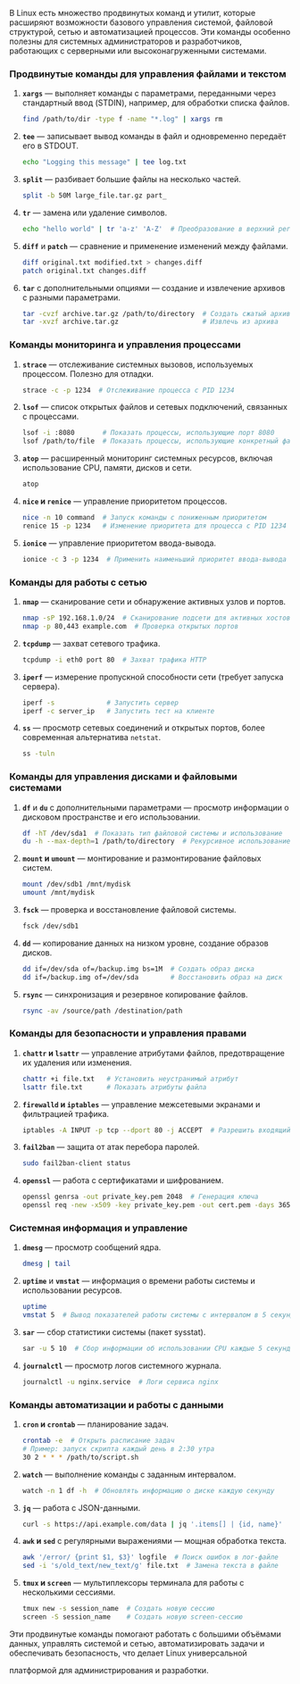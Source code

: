 В Linux есть множество продвинутых команд и утилит, которые расширяют возможности базового управления системой, файловой структурой, сетью и автоматизацией процессов. Эти команды особенно полезны для системных администраторов и разработчиков, работающих с серверными или высоконагруженными системами.

### Продвинутые команды для управления файлами и текстом

1. **`xargs`** — выполняет команды с параметрами, переданными через стандартный ввод (STDIN), например, для обработки списка файлов.
   ```bash
   find /path/to/dir -type f -name "*.log" | xargs rm
   ```

2. **`tee`** — записывает вывод команды в файл и одновременно передаёт его в STDOUT.
   ```bash
   echo "Logging this message" | tee log.txt
   ```

3. **`split`** — разбивает большие файлы на несколько частей.
   ```bash
   split -b 50M large_file.tar.gz part_
   ```

4. **`tr`** — замена или удаление символов.
   ```bash
   echo "hello world" | tr 'a-z' 'A-Z'  # Преобразование в верхний регистр
   ```

5. **`diff`** и **`patch`** — сравнение и применение изменений между файлами.
   ```bash
   diff original.txt modified.txt > changes.diff
   patch original.txt changes.diff
   ```

6. **`tar`** с дополнительными опциями — создание и извлечение архивов с разными параметрами.
   ```bash
   tar -cvzf archive.tar.gz /path/to/directory  # Создать сжатый архив
   tar -xvzf archive.tar.gz                     # Извлечь из архива
   ```

### Команды мониторинга и управления процессами

1. **`strace`** — отслеживание системных вызовов, используемых процессом. Полезно для отладки.
   ```bash
   strace -c -p 1234  # Отслеживание процесса с PID 1234
   ```

2. **`lsof`** — список открытых файлов и сетевых подключений, связанных с процессами.
   ```bash
   lsof -i :8080       # Показать процессы, использующие порт 8080
   lsof /path/to/file  # Показать процессы, использующие конкретный файл
   ```

3. **`atop`** — расширенный мониторинг системных ресурсов, включая использование CPU, памяти, дисков и сети.
   ```bash
   atop
   ```

4. **`nice` и `renice`** — управление приоритетом процессов.
   ```bash
   nice -n 10 command  # Запуск команды с пониженным приоритетом
   renice 15 -p 1234   # Изменение приоритета для процесса с PID 1234
   ```

5. **`ionice`** — управление приоритетом ввода-вывода.
   ```bash
   ionice -c 3 -p 1234  # Применить наименьший приоритет ввода-вывода к процессу
   ```

### Команды для работы с сетью

1. **`nmap`** — сканирование сети и обнаружение активных узлов и портов.
   ```bash
   nmap -sP 192.168.1.0/24  # Сканирование подсети для активных хостов
   nmap -p 80,443 example.com  # Проверка открытых портов
   ```

2. **`tcpdump`** — захват сетевого трафика.
   ```bash
   tcpdump -i eth0 port 80  # Захват трафика HTTP
   ```

3. **`iperf`** — измерение пропускной способности сети (требует запуска сервера).
   ```bash
   iperf -s             # Запустить сервер
   iperf -c server_ip   # Запустить тест на клиенте
   ```

4. **`ss`** — просмотр сетевых соединений и открытых портов, более современная альтернатива `netstat`.
   ```bash
   ss -tuln
   ```

### Команды для управления дисками и файловыми системами

1. **`df`** и **`du`** с дополнительными параметрами — просмотр информации о дисковом пространстве и его использовании.
   ```bash
   df -hT /dev/sda1  # Показать тип файловой системы и использование
   du -h --max-depth=1 /path/to/directory  # Рекурсивное использование пространства
   ```

2. **`mount` и `umount`** — монтирование и размонтирование файловых систем.
   ```bash
   mount /dev/sdb1 /mnt/mydisk
   umount /mnt/mydisk
   ```

3. **`fsck`** — проверка и восстановление файловой системы.
   ```bash
   fsck /dev/sdb1
   ```

4. **`dd`** — копирование данных на низком уровне, создание образов дисков.
   ```bash
   dd if=/dev/sda of=/backup.img bs=1M  # Создать образ диска
   dd if=/backup.img of=/dev/sda        # Восстановить образ на диск
   ```

5. **`rsync`** — синхронизация и резервное копирование файлов.
   ```bash
   rsync -av /source/path /destination/path
   ```

### Команды для безопасности и управления правами

1. **`chattr` и `lsattr`** — управление атрибутами файлов, предотвращение их удаления или изменения.
   ```bash
   chattr +i file.txt   # Установить неустранимый атрибут
   lsattr file.txt      # Показать атрибуты файла
   ```

2. **`firewalld` и `iptables`** — управление межсетевыми экранами и фильтрацией трафика.
   ```bash
   iptables -A INPUT -p tcp --dport 80 -j ACCEPT  # Разрешить входящий трафик на порт 80
   ```

3. **`fail2ban`** — защита от атак перебора паролей.
   ```bash
   sudo fail2ban-client status
   ```

4. **`openssl`** — работа с сертификатами и шифрованием.
   ```bash
   openssl genrsa -out private_key.pem 2048  # Генерация ключа
   openssl req -new -x509 -key private_key.pem -out cert.pem -days 365  # Создание самоподписанного сертификата
   ```

### Системная информация и управление

1. **`dmesg`** — просмотр сообщений ядра.
   ```bash
   dmesg | tail
   ```

2. **`uptime`** и **`vmstat`** — информация о времени работы системы и использовании ресурсов.
   ```bash
   uptime
   vmstat 5  # Вывод показателей работы системы с интервалом в 5 секунд
   ```

3. **`sar`** — сбор статистики системы (пакет sysstat).
   ```bash
   sar -u 5 10  # Сбор информации об использовании CPU каждые 5 секунд (10 раз)
   ```

4. **`journalctl`** — просмотр логов системного журнала.
   ```bash
   journalctl -u nginx.service  # Логи сервиса nginx
   ```

### Команды автоматизации и работы с данными

1. **`cron` и `crontab`** — планирование задач.
   ```bash
   crontab -e  # Открыть расписание задач
   # Пример: запуск скрипта каждый день в 2:30 утра
   30 2 * * * /path/to/script.sh
   ```

2. **`watch`** — выполнение команды с заданным интервалом.
   ```bash
   watch -n 1 df -h  # Обновлять информацию о диске каждую секунду
   ```

3. **`jq`** — работа с JSON-данными.
   ```bash
   curl -s https://api.example.com/data | jq '.items[] | {id, name}'
   ```

4. **`awk` и `sed`** с регулярными выражениями — мощная обработка текста.
   ```bash
   awk '/error/ {print $1, $3}' logfile  # Поиск ошибок в лог-файле
   sed -i 's/old_text/new_text/g' file.txt  # Замена текста в файле
   ```

5. **`tmux` и `screen`** — мультиплексоры терминала для работы с несколькими сессиями.
   ```bash
   tmux new -s session_name  # Создать новую сессию
   screen -S session_name    # Создать новую screen-сессию
   ```

Эти продвинутые команды помогают работать с большими объёмами данных, управлять системой и сетью, автоматизировать задачи и обеспечивать безопасность, что делает Linux универсальной

 платформой для администрирования и разработки.